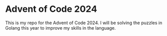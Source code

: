 Advent of Code 2024
===================

This is my repo for the Advent of Code 2024. I will be solving the puzzles in Golang this year to improve my skills in the language.

